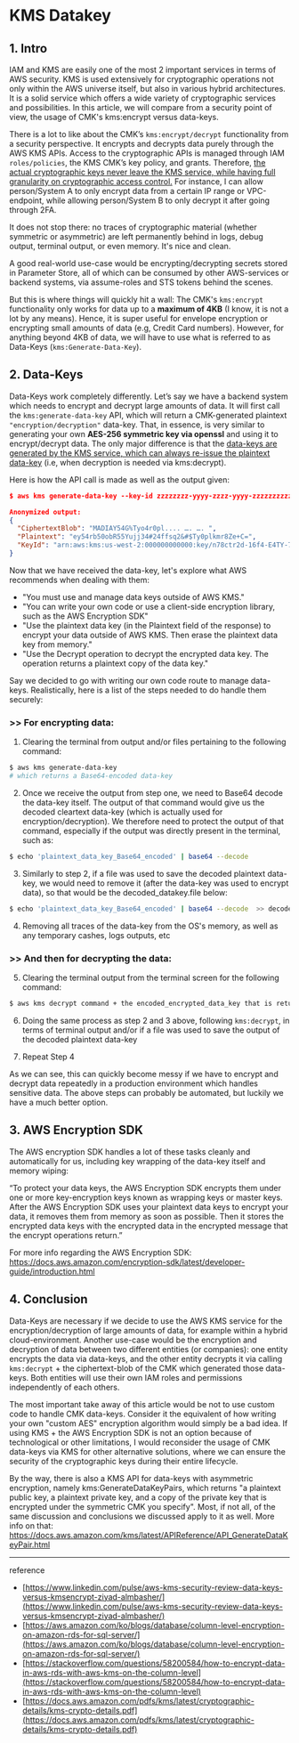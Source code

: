 # KMS Datakey

## 1. Intro

IAM and KMS are easily one of the most 2 important services in terms of AWS security. KMS is used extensively for cryptographic operations not only within the AWS universe itself, but also in various hybrid architectures. It is a solid service which offers a wide variety of cryptographic services and possibilities. In this article, we will compare from a security point of view, the usage of CMK's kms:encrypt versus data-keys.

There is a lot to like about the CMK’s `kms:encrypt/decrypt` functionality from a security perspective. It encrypts and decrypts data purely through the AWS KMS APIs. Access to the cryptographic APIs is managed through IAM `roles/policies`, the KMS CMK’s key policy, and grants. Therefore, <u>the actual cryptographic keys never leave the KMS service, while having full granularity on cryptographic access control.</u> For instance, I can allow person/System A to only encrypt data from a certain IP range or VPC-endpoint, while allowing person/System B to only decrypt it after going through 2FA.

It does not stop there: no traces of cryptographic material (whether symmetric or asymmetric) are left permanently behind in logs, debug output, terminal output, or even memory. It's nice and clean. 

A good real-world use-case would be encrypting/decrypting secrets stored in Parameter Store, all of which can be consumed by other AWS-services or backend systems, via assume-roles and STS tokens behind the scenes. 

But this is where things will quickly hit a wall: The CMK's `kms:encrypt` functionality only works for data up to a **maximum of 4KB** (I know, it is not a lot by any means). Hence, it is super useful for envelope encryption or encrypting small amounts of data (e.g, Credit Card numbers). However, for anything beyond 4KB of data, we will have to use what is referred to as Data-Keys (`kms:Generate-Data-Key`).

## 2. Data-Keys

Data-Keys work completely differently. Let’s say we have a backend system which needs to encrypt and decrypt large amounts of data. It will first call the `kms:generate-data-key` API, which will return a CMK-generated plaintext `"encryption/decryption"` data-key. That, in essence, is very similar to generating your own **AES-256 symmetric key via openssl** and using it to encrypt/decrypt data. The only major difference is that the <u>data-keys are generated by the KMS service, which can always re-issue the plaintext data-key</u> (i.e, when decryption is needed via kms:decrypt).  

Here is how the API call is made as well as the output given: 

```json
$ aws kms generate-data-key --key-id zzzzzzzz-yyyy-zzzz-yyyy-zzzzzzzzzzzz --key-spec AES_256

Anonymized output: 
{
  "CiphertextBlob": "MADIAY54G%Tyo4r0pl.... …. …. ",
  "Plaintext": "ey54rb50obR55Yujj34#24ffsq2&#$Ty0plkmr8Ze+C=",
  "KeyId": "arn:aws:kms:us-west-2:000000000000:key/n78ctr2d-16f4-E4TY-7hy5-BL0DFR"
} 
```

Now that we have received the data-key, let's explore what AWS recommends when dealing with them:
- "You must use and manage data keys outside of AWS KMS."
- "You can write your own code or use a client-side encryption library, such as the AWS Encryption SDK" 
- "Use the plaintext data key (in the Plaintext field of the response) to encrypt your data outside of AWS KMS. Then erase the plaintext data key from memory." 
- "Use the Decrypt operation to decrypt the encrypted data key. The operation returns a plaintext copy of the data key."

Say we decided to go with writing our own code route to manage data-keys. Realistically, here is a list of the steps needed to do handle them securely:

### >> For encrypting data: 

1) Clearing the terminal from output and/or files pertaining to the following command: 

```bash
$ aws kms generate-data-key
# which returns a Base64-encoded data-key
```

2) Once we receive the output from step one, we need to Base64 decode the data-key itself. The output of that command would give us the decoded cleartext data-key (which is actually used for encryption/decryption). We therefore need to protect the output of that command, especially if the output was directly present in the terminal, such as:  

```bash
$ echo 'plaintext_data_key_Base64_encoded' | base64 --decode  
```

3) Similarly to step 2, if a file was used to save the decoded plaintext data-key, we would need to remove it (after the data-key was used to encrypt data), so that would be the decoded_datakey.file below: 

```bash
$ echo 'plaintext_data_key_Base64_encoded' | base64 --decode  >> decoded_datakey.file
```

4) Removing all traces of the data-key from the OS's memory, as well as any temporary cashes, logs outputs, etc

### >> And then for decrypting the data: 

5) Clearing the terminal output from the terminal screen for the following command:  
   
```bash
$ aws kms decrypt command + the encoded_encrypted_data_key that is returned
```

6) Doing the same process as step 2 and 3 above, following `kms:decrypt`, in terms of terminal output and/or if a file was used to save the output of the decoded plaintext data-key 
   
7) Repeat Step 4

As we can see, this can quickly become messy if we have to encrypt and decrypt data repeatedly in a production environment which handles sensitive data. The above steps can probably be automated, but luckily we have a much better option.

## 3. AWS Encryption SDK

The AWS encryption SDK handles a lot of these tasks cleanly and automatically for us, including key wrapping of the data-key itself and memory wiping: 

“To protect your data keys, the AWS Encryption SDK encrypts them under one or more key-encryption keys known as wrapping keys or master keys. After the AWS Encryption SDK uses your plaintext data keys to encrypt your data, it removes them from memory as soon as possible. Then it stores the encrypted data keys with the encrypted data in the encrypted message that the encrypt operations return.” 

For more info regarding the AWS Encryption SDK: 
https://docs.aws.amazon.com/encryption-sdk/latest/developer-guide/introduction.html

## 4. Conclusion

Data-Keys are necessary if we decide to use the AWS KMS service for the encryption/decryption of large amounts of data, for example within a hybrid cloud-environment. Another use-case would be the encryption and decryption of data between two different entities (or companies): one entity encrypts the data via data-keys, and the other entity decrypts it via calling `kms:decrypt` + the ciphertext-blob of the CMK which generated those data-keys. Both entities will use their own IAM roles and permissions independently of each others. 

The most important take away of this article would be not to use custom code to handle CMK data-keys. Consider it the equivalent of how writing your own "custom AES" encryption algorithm would simply be a bad idea. If using KMS + the AWS Encryption SDK is not an option because of technological or other limitations, I would reconsider the usage of CMK data-keys via KMS for other alternative solutions, where we can ensure the security of the cryptographic keys during their entire lifecycle.

By the way, there is also a KMS API for data-keys with asymmetric encryption, namely kms:GenerateDataKeyPairs, which returns "a plaintext public key, a plaintext private key, and a copy of the private key that is encrypted under the symmetric CMK you specify". Most, if not all, of the same discussion and conclusions we discussed apply to it as well. More info on that: https://docs.aws.amazon.com/kms/latest/APIReference/API_GenerateDataKeyPair.html       

---
reference
- [https://www.linkedin.com/pulse/aws-kms-security-review-data-keys-versus-kmsencrypt-ziyad-almbasher/](https://www.linkedin.com/pulse/aws-kms-security-review-data-keys-versus-kmsencrypt-ziyad-almbasher/)
- [https://aws.amazon.com/ko/blogs/database/column-level-encryption-on-amazon-rds-for-sql-server/](https://aws.amazon.com/ko/blogs/database/column-level-encryption-on-amazon-rds-for-sql-server/)
- [https://stackoverflow.com/questions/58200584/how-to-encrypt-data-in-aws-rds-with-aws-kms-on-the-column-level](https://stackoverflow.com/questions/58200584/how-to-encrypt-data-in-aws-rds-with-aws-kms-on-the-column-level)
- [https://docs.aws.amazon.com/pdfs/kms/latest/cryptographic-details/kms-crypto-details.pdf](https://docs.aws.amazon.com/pdfs/kms/latest/cryptographic-details/kms-crypto-details.pdf)